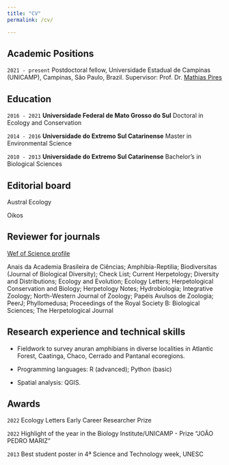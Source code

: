 ```yaml
---
title: "CV"
permalink: /cv/

---
```


## Academic Positions

`2021 - present`
Postdoctoral fellow, Universidade Estadual de Campinas (UNICAMP), Campinas, São
Paulo, Brazil. 
Supervisor: Prof. Dr. [Mathias Pires](http://www.mathiasmpires.net.br/)

## Education

`2016 - 2021`
__Universidade Federal de Mato Grosso do Sul__
Doctoral in Ecology and Conservation

`2014 - 2016`
__Universidade do Extremo Sul Catarinense__
Master in Environmental Science

`2010 - 2013`
__Universidade do Extremo Sul Catarinense__
Bachelor’s in Biological Sciences

## Editorial board

Austral Ecology

Oikos


## Reviewer for journals
[Wef of Science profile](https://www.webofscience.com/wos/author/record/359730)

Anais da Academia Brasileira de Ciências; Amphibia-Reptilia; Biodiversitas (Journal of Biological Diversity); Check List; 
Current Herpetology; Diversity and Distributions; Ecology and Evolution; Ecology Letters; Herpetological Conservation and Biology; Herpetology Notes; Hydrobiologia; Integrative Zoology; North-Western Journal of Zoology; Papéis Avulsos de Zoologia; PeerJ; Phyllomedusa; Proceedings of the Royal Society B: Biological Sciences; The Herpetological Journal


## Research experience and technical skills
- Fieldwork to survey anuran amphibians in diverse localities in Atlantic Forest, Caatinga, Chaco, Cerrado and Pantanal ecoregions. 

- Programming languages: R (advanced); Python (basic)
- Spatial analysis: QGIS. 


## Awards

`2022`
 Ecology Letters Early Career Researcher Prize
 
 `2022`
 Highlight of the year in the Biology Institute/UNICAMP - Prize “JOÃO PEDRO MARIZ”

`2013`
Best student poster in 4ª Science and Technology week, UNESC 




<!-- ### Footer

Last updated: May 2020 -->

